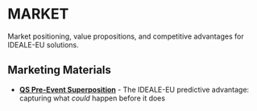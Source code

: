 # MARKET

Market positioning, value propositions, and competitive advantages for IDEALE-EU solutions.

## Marketing Materials

- **[QS Pre-Event Superposition](QS_PRE_EVENT_SUPERPOSITION.md)** - The IDEALE-EU predictive advantage: capturing what *could* happen before it does

